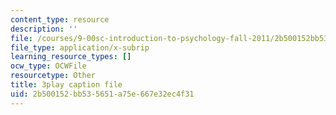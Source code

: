 ```yaml
---
content_type: resource
description: ''
file: /courses/9-00sc-introduction-to-psychology-fall-2011/2b500152bb535651a75e667e32ec4f31_lanmHS0JwYI.vtt
file_type: application/x-subrip
learning_resource_types: []
ocw_type: OCWFile
resourcetype: Other
title: 3play caption file
uid: 2b500152-bb53-5651-a75e-667e32ec4f31
---
```

